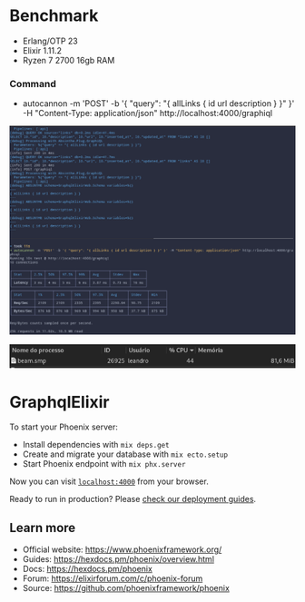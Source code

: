 # Benchmark

- Erlang/OTP 23
- Elixir 1.11.2
- Ryzen 7 2700 16gb RAM

### Command
- autocannon -m 'POST' -b '{ "query": "{ allLinks { id url description } }" }' -H "Content-Type: application/json" http://localhost:4000/graphiql

![alt text](https://github.com/LeandroRezendeCoutinho/graphql_elixir/blob/master/assets/img/elixir_graphql.png)

![alt text](https://github.com/LeandroRezendeCoutinho/graphql_elixir/blob/master/assets/img/elixir_graphql_resources.png)

# GraphqlElixir

To start your Phoenix server:

  * Install dependencies with `mix deps.get`
  * Create and migrate your database with `mix ecto.setup`
  * Start Phoenix endpoint with `mix phx.server`

Now you can visit [`localhost:4000`](http://localhost:4000) from your browser.

Ready to run in production? Please [check our deployment guides](https://hexdocs.pm/phoenix/deployment.html).

## Learn more

  * Official website: https://www.phoenixframework.org/
  * Guides: https://hexdocs.pm/phoenix/overview.html
  * Docs: https://hexdocs.pm/phoenix
  * Forum: https://elixirforum.com/c/phoenix-forum
  * Source: https://github.com/phoenixframework/phoenix
